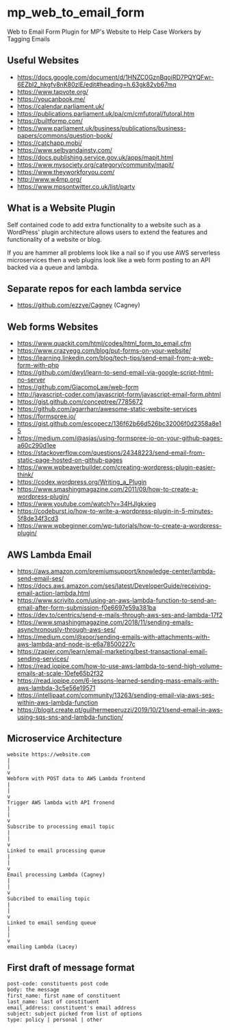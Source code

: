 # mp_web_to_email_form
Web to Email Form Plugin for MP's Website to Help Case Workers by Tagging Emails

## Useful Websites
 * https://docs.google.com/document/d/1HNZC0GznBqoiRD7PQYQFwr-6EZbI2_hkgfv8nK80zlE/edit#heading=h.63gk82yb67mq
 * https://www.tapvote.org/
 * https://youcanbook.me/
 * https://calendar.parliament.uk/
 * https://publications.parliament.uk/pa/cm/cmfutoral/futoral.htm
 * https://builtformp.com/
 * https://www.parliament.uk/business/publications/business-papers/commons/question-book/
 * https://catchapp.mobi/
 * https://www.selbyandainsty.com/
 * https://docs.publishing.service.gov.uk/apps/mapit.html
 * https://www.mysociety.org/category/community/mapit/
 * https://www.theyworkforyou.com/
 * http://www.w4mp.org/
 * https://www.mpsontwitter.co.uk/list/party


## What is a Website Plugin
Self contained code to add extra functionality to a website such as a WordPress' plugin architecture allows users to extend the features and functionality of a website or blog.

If you are hammer all problems look like a nail so if you use AWS serverless microservices then a web plugins look like a web form posting to an API backed via a queue and lambda.

## Separate repos for each lambda service
 * https://github.com/ezzye/Cagney (Cagney)

## Web forms Websites
 * https://www.quackit.com/html/codes/html_form_to_email.cfm
 * https://www.crazyegg.com/blog/put-forms-on-your-website/
 * https://learning.linkedin.com/blog/tech-tips/send-email-from-a-web-form-with-php
 * https://github.com/dwyl/learn-to-send-email-via-google-script-html-no-server
 * https://github.com/GiacomoLaw/web-form
 * http://javascript-coder.com/javascript-form/javascript-email-form.phtml
 * https://gist.github.com/conceptree/7785672
 * https://github.com/agarrharr/awesome-static-website-services
 * https://formspree.io/
 * https://gist.github.com/escopecz/136f62b66d526bc32006f0d2358a8e15
 * https://medium.com/@asjas/using-formspree-io-on-your-github-pages-a60c290d1ee
 * https://stackoverflow.com/questions/24348223/send-email-from-static-page-hosted-on-github-pages
 * https://www.wpbeaverbuilder.com/creating-wordpress-plugin-easier-think/
 * https://codex.wordpress.org/Writing_a_Plugin
 * https://www.smashingmagazine.com/2011/09/how-to-create-a-wordpress-plugin/
 * https://www.youtube.com/watch?v=34HJlgkxieg
 * https://codeburst.io/how-to-write-a-wordpress-plugin-in-5-minutes-5f8de34f3cd3
 * https://www.wpbeginner.com/wp-tutorials/how-to-create-a-wordpress-plugin/

## AWS Lambda Email
 * https://aws.amazon.com/premiumsupport/knowledge-center/lambda-send-email-ses/
 * https://docs.aws.amazon.com/ses/latest/DeveloperGuide/receiving-email-action-lambda.html
 * https://www.scrivito.com/using-an-aws-lambda-function-to-send-an-email-after-form-submission-f0e6697e59a381ba
 * https://dev.to/centrics/send-e-mails-through-aws-ses-and-lambda-17f2
 * https://www.smashingmagazine.com/2018/11/sending-emails-asynchronously-through-aws-ses/
 * https://medium.com/@xoor/sending-emails-with-attachments-with-aws-lambda-and-node-js-e6a78500227c
 * https://zapier.com/learn/email-marketing/best-transactional-email-sending-services/
 * https://read.iopipe.com/how-to-use-aws-lambda-to-send-high-volume-emails-at-scale-10efe65b2f32
 * https://read.iopipe.com/6-lessons-learned-sending-mass-emails-with-aws-lambda-3c5e56e19571
 * https://intellipaat.com/community/13263/sending-email-via-aws-ses-within-aws-lambda-function
 * https://blogit.create.pt/guilhermeperuzzi/2019/10/21/send-email-in-aws-using-sqs-sns-and-lambda-function/

## Microservice Architecture

```
website https://website.com
|
|
v
Webform with POST data to AWS Lambda frontend
|
|
v
Trigger AWS lambda with API fronend
|
|
v
Subscribe to processing email topic
|
|
v
Linked to email processing queue
|
|
v
Email processing Lambda (Cagney)
|
|
v
Subcribed to emailing topic
|
|
v
Linked to email sending queue 
|
|
v
emailing Lambda (Lacey)
```

## First draft of message format
```
post-code: constituents post code
body: the message
first_name: first name of constituent
last_name: last of constituent
email_address: constituent's email address
subject: subject picked from list of options
type: policy | personal | other
```
